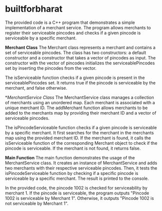 # builtforbharat
The provided code is a C++ program that demonstrates a simple implementation of a merchant service. The program allows merchants to register their serviceable pincodes and checks if a given pincode is serviceable by a specific merchant.

**Merchant Class**
The Merchant class represents a merchant and contains a set of serviceable pincodes. The class has two constructors: a default constructor and a constructor that takes a vector of pincodes as input. The constructor with the vector of pincodes initializes the serviceablePincodes set by inserting the pincodes from the vector.

The isServiceable function checks if a given pincode is present in the serviceablePincodes set. It returns true if the pincode is serviceable by the merchant, and false otherwise.

**MerchantService Class*
The MerchantService class manages a collection of merchants using an unordered map. Each merchant is associated with a unique merchant ID. The addMerchant function allows merchants to be added to the merchants map by providing their merchant ID and a vector of serviceable pincodes.

The isPincodeServiceable function checks if a given pincode is serviceable by a specific merchant. It first searches for the merchant in the merchants map using the provided merchant ID. If the merchant is found, it calls the isServiceable function of the corresponding Merchant object to check if the pincode is serviceable. If the merchant is not found, it returns false.

**Main Function**
The main function demonstrates the usage of the MerchantService class. It creates an instance of MerchantService and adds two merchants with their respective serviceable pincodes. Then, it tests the isPincodeServiceable function by checking if a specific pincode is serviceable by a specific merchant. The result is printed to the console.

In the provided code, the pincode 1002 is checked for serviceability by merchant 1. If the pincode is serviceable, the program outputs "Pincode 1002 is serviceable by Merchant 1". Otherwise, it outputs "Pincode 1002 is not serviceable by Merchant 1".
